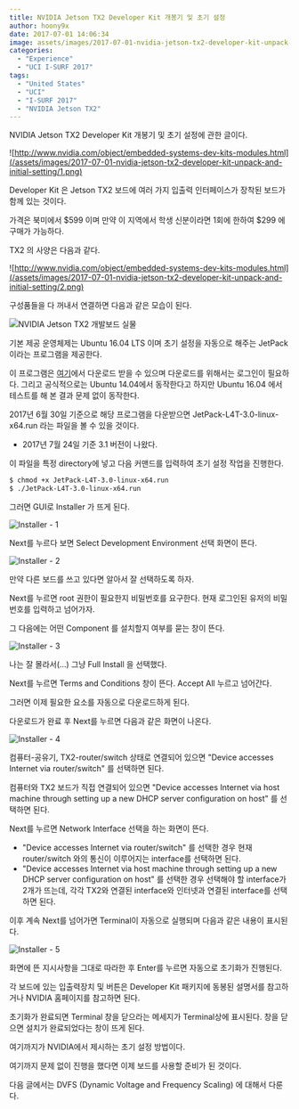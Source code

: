 ```yaml
---
title: NVIDIA Jetson TX2 Developer Kit 개봉기 및 초기 설정
author: hoony9x
date: 2017-07-01 14:06:34
image: assets/images/2017-07-01-nvidia-jetson-tx2-developer-kit-unpack-and-initial-setting/TX2_Module_170203_0017_TRANSP_2000px.png
categories:
  - "Experience"
  - "UCI I-SURF 2017"
tags:
  - "United States"
  - "UCI"
  - "I-SURF 2017"
  - "NVIDIA Jetson TX2"
---
```


NVIDIA Jetson TX2 Developer Kit 개봉기 및 초기 설정에 관한 글이다.

<!-- more -->

![http://www.nvidia.com/object/embedded-systems-dev-kits-modules.html](/assets/images/2017-07-01-nvidia-jetson-tx2-developer-kit-unpack-and-initial-setting/1.png)

Developer Kit 은 Jetson TX2 보드에 여러 가지 입출력 인터페이스가 장착된 보드가 함께 있는 것이다.

가격은 북미에서 $599 이며 만약 이 지역에서 학생 신분이라면 1회에 한하여 $299 에 구매가 가능하다.

TX2 의 사양은 다음과 같다.

![http://www.nvidia.com/object/embedded-systems-dev-kits-modules.html](/assets/images/2017-07-01-nvidia-jetson-tx2-developer-kit-unpack-and-initial-setting/2.png)

구성품들을 다 꺼내서 연결하면 다음과 같은 모습이 된다.

![NVIDIA Jetson TX2 개발보드 실물](/assets/images/2017-07-01-nvidia-jetson-tx2-developer-kit-unpack-and-initial-setting/3.jpeg)

기본 제공 운영체제는 Ubuntu 16.04 LTS 이며 초기 설정을 자동으로 해주는 JetPack 이라는 프로그램을 제공한다.

이 프로그램은 [여기](https://developer.nvidia.com/embedded/jetpack)에서 다운로드 받을 수 있으며 다운로드를 위해서는 로그인이 필요하다. 그리고 공식적으로는 Ubuntu 14.04에서 동작한다고 하지만 Ubuntu 16.04 에서 테스트를 해 본 결과 문제 없이 동작한다.

2017년 6월 30일 기준으로 해당 프로그램을 다운받으면 JetPack-L4T-3.0-linux-x64.run 라는 파일을 볼 수 있을 것이다.

- 2017년 7월 24일 기준 3.1 버전이 나왔다.

이 파일을 특정 directory에 넣고 다음 커맨드를 입력하여 초기 설정 작업을 진행한다.

```bash
$ chmod +x JetPack-L4T-3.0-linux-x64.run
$ ./JetPack-L4T-3.0-linux-x64.run
```

그러면 GUI로 Installer 가 뜨게 된다.

![Installer - 1](/assets/images/2017-07-01-nvidia-jetson-tx2-developer-kit-unpack-and-initial-setting/4.png)

Next를 누르다 보면 Select Development Environment 선택 화면이 뜬다.

![Installer - 2](/assets/images/2017-07-01-nvidia-jetson-tx2-developer-kit-unpack-and-initial-setting/5.png)

만약 다른 보드를 쓰고 있다면 알아서 잘 선택하도록 하자.

Next를 누르면 root 권한이 필요한지 비밀번호를 요구한다. 현재 로그인된 유저의 비밀번호를 입력하고 넘어가자.

그 다음에는 어떤 Component 를 설치할지 여부를 묻는 창이 뜬다.

![Installer - 3](/assets/images/2017-07-01-nvidia-jetson-tx2-developer-kit-unpack-and-initial-setting/6.png)

나는 잘 몰라서(…) 그냥 Full Install 을 선택했다.

Next를 누르면 Terms and Conditions 창이 뜬다. Accept All 누르고 넘어간다.

그러면 이제 필요한 요소를 자동으로 다운로드하게 된다.

다운로드가 완료 후 Next를 누르면 다음과 같은 화면이 나온다.

![Installer - 4](/assets/images/2017-07-01-nvidia-jetson-tx2-developer-kit-unpack-and-initial-setting/7-1.png)

컴퓨터-공유기, TX2-router/switch 상태로 연결되어 있으면 "Device accesses Internet via router/switch" 를 선택하면 된다.

컴퓨터와 TX2 보드가 직접 연결되어 있으면 "Device accesses Internet via host machine through setting up a new DHCP server configuration on host" 를 선택하면 된다.

Next를 누르면 Network Interface 선택을 하는 화면이 뜬다.

- "Device accesses Internet via router/switch" 를 선택한 경우 현재 router/switch 와의 통신이 이루어지는 interface를 선택하면 된다.
- "Device accesses Internet via host machine through setting up a new DHCP server configuration on host" 를 선택한 경우 선택해야 할 interface가 2개가 뜨는데, 각각 TX2와 연결된 interface와 인터넷과 연결된 interface를 선택하면 된다.

이후 계속 Next를 넘어가면 Terminal이 자동으로 실행되며 다음과 같은 내용이 표시된다.

![Installer - 5](/assets/images/2017-07-01-nvidia-jetson-tx2-developer-kit-unpack-and-initial-setting/8.png)

화면에 뜬 지시사항을 그대로 따라한 후 Enter를 누르면 자동으로 초기화가 진행된다.

각 보드에 있는 입출력장치 및 버튼은 Developer Kit 패키지에 동봉된 설명서를 참고하거나 NVIDIA 홈페이지를 참고하면 된다.

초기화가 완료되면 Terminal 창을 닫으라는 메세지가 Terminal상에 표시된다. 창을 닫으면 설치가 완료되었다는 창이 뜨게 된다.

여기까지가 NVIDIA에서 제시하는 초기 설정 방법이다.

여기까지 문제 없이 진행을 했다면 이제 보드를 사용할 준비가 된 것이다.

다음 글에서는 DVFS (Dynamic Voltage and Frequency Scaling) 에 대해서 다룬다.
